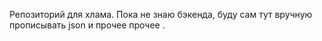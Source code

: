 Репозиторий для хлама. Пока не знаю бэкенда, буду сам тут вручную прописывать json и прочее прочее
.
